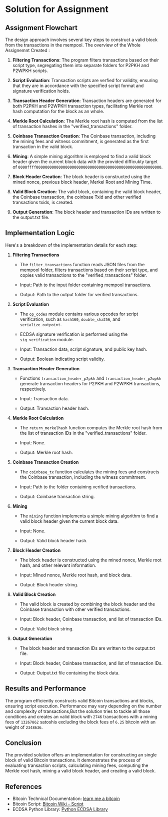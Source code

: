 # Solution for Assignment

## Assignment Flowchart
The design approach involves several key steps to construct a valid block from the transactions in the mempool. The overview of the Whole Assignemnt Created :

1. **Filtering Transactions**: The program filters transactions based on their script type, segregating them into separate folders for P2PKH and P2WPKH scripts.

2. **Script Evaluation**: Transaction scripts are verfied for validity, ensuring that they are in accordance with the specified script format and  signature verification holds.

3. **Transaction Header Generation**: Transaction headers are generated for both P2PKH and P2WPKH transaction types, facilitating Merkle root hash computation for the block as an whole.

4. **Merkle Root Calculation**: The Merkle root hash is computed from the list of transaction hashes in the "verified_transactions" folder.

5. **Coinbase Transaction Creation**: The Coinbase transaction, including the mining fees and witness commitment, is generated as the first transaction in the valid block.

6. **Mining**: A simple mining algorithm is employed to find a valid block header given the current block data with the provided difficukty target of `0000ffff00000000000000000000000000000000000000000000000000000000`.

7. **Block Header Creation**: The block header is constructed using the mined nonce, previous block header, Merkel Root and Mining Time.

8. **Valid Block Creation**: The valid block, containing the valid block header, the Coinbase transaction, the coinbase Txid and other verified transactions txids, is created.

9. **Output Generation**: The block header and transaction IDs are written to the output.txt file.

## Implementation Logic
Here's a breakdown of the implementation details for each step:

1. **Filtering Transactions**
    - The `filter_transactions` function reads JSON files from the mempool folder, filters transactions based on their script type, and copies valid transactions to the "verified_transactions" folder.

    - Input: Path to the input folder containing mempool transactions.

    - Output: Path to the output folder for verified transactions.

2. **Script Evaluation**
    - The `op_codes` module contains various opcodes for script verification, such as `hash160`, `double_sha256`, and `serialize_outpoint`.
    - ECDSA signature verification is performed using the `sig_verification` module.

    - Input: Transaction data, script signature, and public key hash.

    - Output: Boolean indicating script validity.

3. **Transaction Header Generation**
    - Functions `transaction_header_p2pkh` and `transaction_header_p2wpkh` generate transaction headers for P2PKH and P2WPKH transactions, respectively.

    - Input: Transaction data.

    - Output: Transaction header hash.

4. **Merkle Root Calculation**
    - The `return_merkelhash` function computes the Merkle root hash from the list of transaction IDs in the "verified_transactions" folder.
    - Input: None.

    - Output: Merkle root hash.


5. **Coinbase Transaction Creation**
    - The `coinbase_tx` function calculates the mining fees and constructs the Coinbase transaction, including the witness commitment.

    - Input: Path to the folder containing verified transactions.

    - Output: Coinbase transaction string.

6. **Mining**
    - The `mining` function implements a simple mining algorithm to find a valid block header given the current block data.

    - Input: None.

    - Output: Valid block header hash.

7. **Block Header Creation**
    - The block header is constructed using the mined nonce, Merkle root hash, and other relevant information.

    - Input: Mined nonce, Merkle root hash, and block data.

    - Output: Block header string.

8. **Valid Block Creation**
    - The valid block is created by combining the block header and the Coinbase transaction with other verified transactions.

    - Input: Block header, Coinbase transaction, and list of transaction IDs.

    - Output: Valid block string.

9. **Output Generation**
    - The block header and transaction IDs are written to the output.txt file.

    - Input: Block header, Coinbase transaction, and list of transaction IDs.

    - Output: Output.txt file containing the block data.

## Results and Performance
The program efficiently constructs valid Bitcoin transactions and blocks, ensuring script execution. Performance may vary depending on the number and complexity of transactions,But the solution tries to tackle all those conditions and creates an valid block with `2746` transactions with a mining fees of `13267862` satoshis excluding the block fees of `6.25` bitcoin with an weight of `2348636`.

## Conclusion
The provided solution offers an implementation for constructing an single block of valid Bitcoin transactions. It demonstrates the process of evaluating transaction scripts, calculating mining fees, computing the Merkle root hash, mining a valid block header, and creating a valid block. 
## References
- Bitcoin Technical Documentation: [learn me a bitcoin](https://learnmeabitcoin.com/)
- Bitcoin Script: [Bitcoin Wiki - Script](https://en.bitcoin.it/wiki/Script)
- ECDSA Python Library: [Python ECDSA Library](https://github.com/warner/python-ecdsa)

